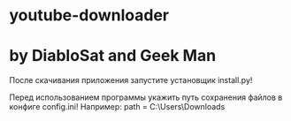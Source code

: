 # youtube-downloader
# by DiabloSat and Geek Man

После скачивания приложения запустите установщик install.py!

Перед использованием программы укажить путь сохранения файлов в конфиге config.ini!
Например: path = C:\Users\Downloads
